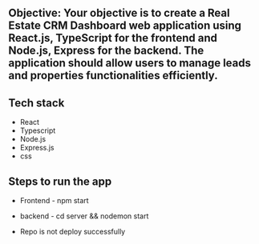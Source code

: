 ## Objective: Your objective is to create a Real Estate CRM Dashboard web application using React.js, TypeScript for the frontend and Node.js, Express for the backend. The application should allow users to manage leads and properties functionalities efficiently.

## Tech stack 
- React
- Typescript
- Node.js
- Express.js
- css

## Steps to run the app
- Frontend - npm start
- backend - cd server && nodemon start

- Repo is not deploy successfully
